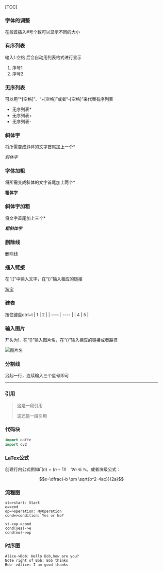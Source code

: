 [TOC]

### 字体的调整

在段首插入#号个数可以显示不同的大小

### 有序列表

输入1.空格 后会自动用列表格式进行显示

1. 序号1
2. 序号2





### 无序列表

可以用“*[空格]”、“+[空格]”或者“-[空格]”来代替有序列表

* 无序列表*
* 无序列表+
* 无序列表-

### 斜体字

将所需变成斜体的文字首尾加上一个*

*斜体字*

### 字体加粗

将所需变成斜体的文字首尾加上两个*

**粗体字**

### 斜体字加粗

将文字首尾加上三个*

***粗斜体字***

### 删除线

~~删除线~~

### 插入链接

在“[]”中输入文字，在“()”输入相应的链接

[淘宝](http://www.taobao.com)

### 建表

按住键盘ctrl+t
| 1    | 2    |
| ---- | ---- |
| 4    | 5    |

### 输入图片

开头为!，在“[]”输入图片名，在“()”输入相应的链接或者路径

![图片名](./Tricks.assets/image.png)

### 分割线

另起一行，连续输入三个星号即可

***

### 引用

>  这是一段引用
>
> 这还是一段引用

### 代码块

```c++
import caffe
import cv2
```

### LaTex公式

创建行内公式例如$\Gamma(n)=(n-1)!\quad\forall n\in\mathbb N$。或者块级公式：

$$x=\dfrac{-b \pm \sqrt{b^2-4ac}}{2a}$$

### 流程图

 ```flow
st=>start: Start
e=>end
op=>operation: MyOperation
cond=>condition: Yes or No?

st->op->cond
cond(yes)->e
cond(no)->op
 ```

### 时序图

``` sequence
Alice->Bob: Hello Bob,how are you?
Note right of Bob: Bob thinks
Bob-->Alice: I am good thanks
```



